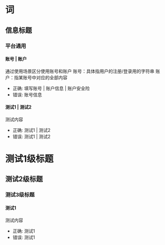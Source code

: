 # 词
## 信息标题
### 平台通用
#### 账号 | 账户

通过使用场景区分使用账号和账户
账号：具体指用户的注册/登录用的字符串
账户：指某账号中对应的全部内容

- 正确: 填写账号 | 账户信息 | 账户安全险
- 错误: 账号信息

#### 测试1 | 测试2

测试内容

- 正确: 测试1 | 测试2
- 错误: 测试1 | 测试2

# 测试1级标题
## 测试2级标题
### 测试3级标题

#### 测试1

测试内容

- 正确: 测试1
- 错误: 测试1

